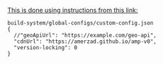 [This is done using instructions from this link:](https://github.com/ampproject/amphtml/tree/master/build-system/global-configs#custom-configjson)
```
build-system/global-configs/custom-config.json
{
  //"geoApiUrl": "https://example.com/geo-api",
  "cdnUrl": "https://amerzad.github.io/amp-v0",
  "version-locking": 0
}
```